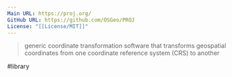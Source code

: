 ```yaml
---
Main URL: https://proj.org/
GitHub URL: https://github.com/OSGeo/PROJ
License: "[[License/MIT]]"
---
```

> generic coordinate transformation software that transforms geospatial coordinates from one coordinate reference system (CRS) to another

#library